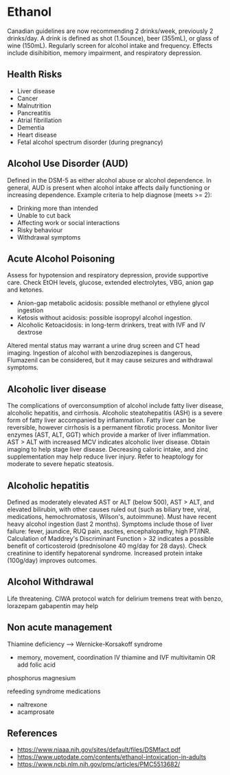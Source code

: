 # Ethanol
Canadian guidelines are now recommending 2 drinks/week, previously 2 drinks/day. A drink is defined as shot (1.5ounce), beer (355mL), or glass of wine (150mL). Regularly screen for alcohol intake and frequency. Effects include disihibition, memory impairment, and respiratory depression.

## Health Risks
- Liver disease
- Cancer
- Malnutrition
- Pancreatitis
- Atrial fibrillation
- Dementia
- Heart disease
- Fetal alcohol spectrum disorder (during pregnancy)

## Alcohol Use Disorder (AUD)
Defined in the DSM-5 as either alcohol abuse or alcohol dependence. In general, AUD is present when alcohol intake affects daily functioning or increasing dependence. Example criteria to help diagnose (meets >= 2):

- Drinking more than intended
- Unable to cut back
- Affecting work or social interactions
- Risky behaviour
- Withdrawal symptoms

## Acute Alcohol Poisoning
Assess for hypotension and respiratory depression, provide supportive care. Check EtOH levels, glucose, extended electrolytes, VBG, anion gap and ketones.
- Anion-gap metabolic acidosis: possible methanol or ethylene glycol ingestion
- Ketosis without acidosis: possible isopropyl alcohol ingestion.
- Alcoholic Ketoacidosis: in long-term drinkers, treat with IVF and IV dextrose

Altered mental status may warrant a urine drug screen and CT head imaging. Ingestion of alcohol with benzodiazepines is dangerous, Flumazenil can be considered, but it may cause seizures and withdrawal symptoms.

## Alcoholic liver disease
The complications of overconsumption of alcohol include fatty liver disease, alcoholic hepatitis, and cirrhosis. Alcoholic steatohepatitis (ASH) is a severe form of fatty liver accompanied by inflammation. Fatty liver can be reversible, however cirrhosis is a permanent fibrotic process. Monitor liver enzymes (AST, ALT, GGT) which provide a marker of liver inflammation. AST > ALT with increased MCV indicates alcoholic liver disease. Obtain imaging to help stage liver disease. Decreasing caloric intake, and zinc supplementation may help reduce liver injury. Refer to heaptology for moderate to severe hepatic steatosis.

## Alcoholic hepatitis
Defined as moderately elevated AST or ALT (below 500), AST > ALT, and elevated bilirubin, with other causes ruled out (such as biliary tree, viral, medications, hemochromatosis, Wilson's, autoimmune). Must have recent heavy alcohol ingestion (last 2 months). Symptoms include those of liver failure: fever, jaundice, RUQ pain, ascites, encephalopathy, high PT/INR. Calculation of Maddrey's Discriminant Function > 32 indicates a possible benefit of corticosteroid (prednisolone 40 mg/day for 28 days). Check creatinine to identify hepatorenal syndrome. Increased protein intake (100g/day) improves outcomes.

## Alcohol Withdrawal
Life threatening. CIWA protocol
watch for delirium tremens
treat with benzo, lorazepam
gabapentin may help

## Non acute management
Thiamine deficiency --> Wernicke-Korsakoff syndrome 
- memory, movement, coordination
IV thiamine and IVF
multivitamin OR add folic acid

phosphorus
magnesium

refeeding syndrome
medications
- naltrexone
- acamprosate

## References
- https://www.niaaa.nih.gov/sites/default/files/DSMfact.pdf
- https://www.uptodate.com/contents/ethanol-intoxication-in-adults
- https://www.ncbi.nlm.nih.gov/pmc/articles/PMC5513682/
